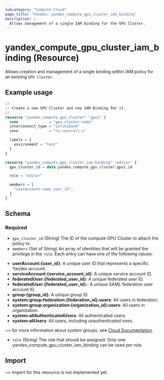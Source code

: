 ```yaml
---
subcategory: "Compute Cloud"
page_title: "Yandex: yandex_compute_gpu_cluster_iam_binding"
description: |-
  Allows management of a single IAM binding for the GPU Cluster.
---
```


# yandex_compute_gpu_cluster_iam_binding (Resource)

Allows creation and management of a single binding within IAM policy for an existing `GPU Cluster`.

## Example usage

```terraform
//
// Create a new GPU Cluster and new IAM Binding for it.
//
resource "yandex_compute_gpu_cluster" "gpu1" {
  name              = "gpu-cluster-name"
  interconnect_type = "infiniband"
  zone              = "ru-central1-a"

  labels = {
    environment = "test"
  }
}

resource "yandex_compute_gpu_cluster_iam_binding" "editor" {
  gpu_cluster_id = data.yandex_compute_gpu_cluster.gpu1.id

  role = "editor"

  members = [
    "userAccount:some_user_id",
  ]
}
```

<!-- schema generated by tfplugindocs -->
## Schema

### Required

- `gpu_cluster_id` (String) The ID of the compute GPU Cluster to attach the policy to.
- `members` (Set of String) An array of identities that will be granted the privilege in the `role`. Each entry can have one of the following values:
 * **userAccount:{user_id}**: A unique user ID that represents a specific Yandex account.
 * **serviceAccount:{service_account_id}**: A unique service account ID.
 * **federatedUser:{federated_user_id}**: A unique federated user ID.
 * **federatedUser:{federated_user_id}:**: A unique SAML federation user account ID.
 * **group:{group_id}**: A unique group ID.
 * **system:group:federation:{federation_id}:users**: All users in federation.
 * **system:group:organization:{organization_id}:users**: All users in organization.
 * **system:allAuthenticatedUsers**: All authenticated users.
 * **system:allUsers**: All users, including unauthenticated ones.

~> for more information about system groups, see [Cloud Documentation](https://yandex.cloud/docs/iam/concepts/access-control/system-group).
- `role` (String) The role that should be assigned. Only one yandex_compute_gpu_cluster_iam_binding can be used per role.

## Import

~> Import for this resource is not implemented yet.
